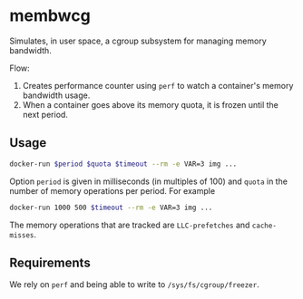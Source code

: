 # membwcg

Simulates, in user space, a cgroup subsystem for managing memory 
bandwidth.

Flow:

 1. Creates performance counter using `perf` to watch a container's 
    memory bandwidth usage.
 2. When a container goes above its memory quota, it is frozen until 
    the next period.

## Usage

```bash
docker-run $period $quota $timeout --rm -e VAR=3 img ...
```

Option `period` is given in milliseconds (in multiples of 100) and 
`quota` in the number of memory operations per period. For example

```bash
docker-run 1000 500 $timeout --rm -e VAR=3 img ...
```

The memory operations that are tracked are `LLC-prefetches` and 
`cache-misses`.

## Requirements

We rely on `perf` and being able to write to `/sys/fs/cgroup/freezer`.
